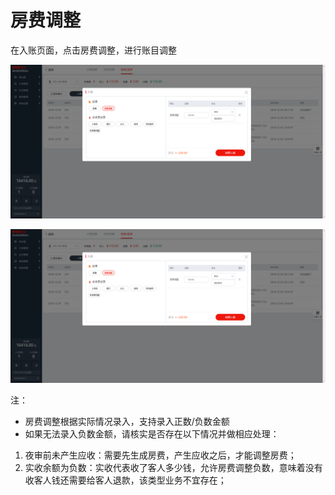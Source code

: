 # 房费调整

在入账页面，点击房费调整，进行账目调整

![&#x70B9;&#x51FB;&#x623F;&#x8D39;&#x8C03;&#x6574;&#xFF0C;&#x9009;&#x62E9;&#x5BF9;&#x5E94;&#x539F;&#x56E0;&#x8FDB;&#x884C;&#x8C03;&#x6574;](../../../.gitbook/assets/image%20%28394%29.png)

![&#x5F55;&#x5165;&#x63D0;&#x524D;&#x79BB;&#x5E97;&#x8D1F;&#x6570;&#x623F;&#x8D39;&#x8C03;&#x6574;](../../../.gitbook/assets/image%20%28250%29.png)

注：

* 房费调整根据实际情况录入，支持录入正数/负数金额
* 如果无法录入负数金额，请核实是否存在以下情况并做相应处理：

1. 夜审前未产生应收：需要先生成房费，产生应收之后，才能调整房费；
2. 实收余额为负数：实收代表收了客人多少钱，允许房费调整负数，意味着没有收客人钱还需要给客人退款，该类型业务不宜存在；



